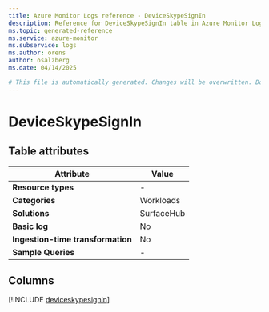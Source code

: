 ```yaml
---
title: Azure Monitor Logs reference - DeviceSkypeSignIn
description: Reference for DeviceSkypeSignIn table in Azure Monitor Logs.
ms.topic: generated-reference
ms.service: azure-monitor
ms.subservice: logs
ms.author: orens
author: osalzberg
ms.date: 04/14/2025

# This file is automatically generated. Changes will be overwritten. Do not change this file directly.
---
```


# DeviceSkypeSignIn




## Table attributes

|Attribute|Value|
|---|---|
|**Resource types**|-|
|**Categories**|Workloads|
|**Solutions**| SurfaceHub|
|**Basic log**|No|
|**Ingestion-time transformation**|No|
|**Sample Queries**|-|



## Columns
  
[!INCLUDE [deviceskypesignin](~/reusable-content/ce-skilling/azure/includes/azure-monitor/reference/tables/deviceskypesignin-include.md)]

